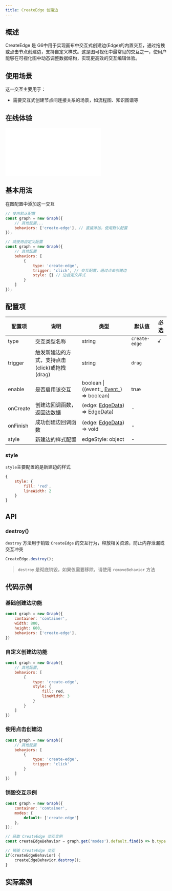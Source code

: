 ```yaml
---
title: CreateEdge 创建边
---
```


## 概述

CreateEdge 是 G6中用于实现画布中交互式创建边(Edge)的内置交互，通过拖拽或点击节点创建边，支持自定义样式。这是图可视化中最常见的交互之一，使用户能够在可视化图中动态调整数据结构，实现更高效的交互编辑体验。

## 使用场景

这一交互主要用于：

- 需要交互式创建节点间连接关系的场景，如流程图、知识图谱等

## 在线体验

<embed src="@/common/api/behaviors/create-edge.md"></embed>

## 基本用法

在图配置中添加这一交互

```javascript
// 使用默认配置
const graph = new Graph({
    // 其他配置...
    behaviors: ['create-edge'], // 直接添加，使用默认配置
});

// 或使用自定义配置
const graph = new Graph({
    // 其他配置
    behaviors: [
        {
            type: 'create-edge',
            trigger: 'click', // 交互配置，通过点击创建边
            style: {} // 边自定义样式
        }
    ]
});

```

## 配置项

| 配置项        | 说明          | 类型         | 默认值            | 必选 |
| -------------- | -------------------------------------------------------- | ------------ | ------------ | ---- |
| type         | 交互类型名称                            | string                   | `create-edge` | √   |
| trigger      | 触发新建边的方式，支持点击(click)或拖拽(drag)          | string                 | `drag` |      |
| enable       | 是否启用该交互                           |  boolean \| ((event:_ [Event](/api/event#事件对象属性)_) => boolean)                           | true   |           |
| onCreate     | 创建边回调函数，返回边数据                   | (edge: [EdgeData](/manual/data#边数据edgedata)) => [EdgeData](/manual/data#边数据edgedata))       | -            |       |
| onFinish     | 成功创建边回调函数                       | (edge: [EdgeData](/manual/data#边数据edgedata)) => void     | -                     |       |
| style        | 新建边的样式配置                         | edgeStyle: object         | -                           |    |


### style

`style`主要配置的是新建边的样式

```javascript
{
    style: {
        fill: 'red',
        lineWidth: 2
    }
}
```

## API

### destroy()

`destroy` 方法用于销毁 `CreateEdge` 的交互行为，释放相关资源，防止内存泄漏或交互冲突

```javascript
CreateEdge.destroy();
```

> `destroy` 是彻底销毁，如果仅需要移除，请使用 `removeBehavior` 方法

## 代码示例

### 基础创建边功能

```javascript
const graph = new Graph({
    container: 'container',
    width: 800,
    height: 600,
    behaviors: ['create-edge'],
})
```

### 自定义创建边功能

```javascript
const graph = new Graph({
    // 其他配置,
    behaviors: [
        {
            type: 'create-edge',
            style: {
                fill: red,
                lineWidth: 3
            }
        }
    ]
})
```

### 使用点击创建边

```javascript
const graph = new Graph({
    // 其他配置
    behaviors: [
        {
            type: 'create-edge',
            trigger: 'click'
        }
    ]
})
```

### 销毁交互示例

```javascript
const graph = new Graph({
    container: 'container',
    modes: {
        default: ['create-edge']
    },
});

// 获取 CreateEdge 交互实例
const createEdgeBehavior = graph.get('modes').default.find(b => b.type === 'create-edge');

// 销毁 CreateEdge 交互
if(createEdgeBehavior) {
    createEdgeBehavior.destroy();
}
```

## 实际案例

<Playground path="behavior/create-edge/demo/by-drag.js" rid="default-create-edge"></Playground>
